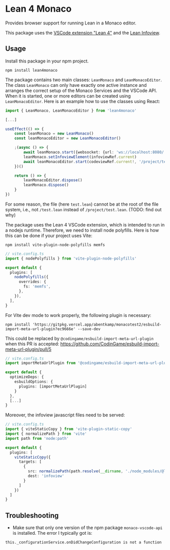 # Lean 4 Monaco

Provides browser support for running Lean in a Monaco editor.

This package uses the [VSCode extension
"Lean 4"](https://marketplace.visualstudio.com/items?itemName=leanprover.lean4) and the
[Lean Infoview](https://www.npmjs.com/package/@leanprover/infoview).

## Usage

Install this package in your npm project.

```
npm install lean4monaco
```

The package contains two main classes: `LeanMonaco` and `LeanMonacoEditor`. The
class `LeanMonaco` can only have exactly one active instance and arranges the
correct setup of the Monaco Services and the VSCode API. When it is started,
one or more editors can be created using `LeanMonacoEditor`. Here is an example
how to use the classes using React:

```ts
import { LeanMonaco, LeanMonacoEditor } from 'lean4monaco'

[...]

useEffect(() => {
    const leanMonaco = new LeanMonaco()
    const leanMonacoEditor = new LeanMonacoEditor()

    ;(async () => {
        await leanMonaco.start({websocket: {url: 'ws://localhost:8080/'}})
        leanMonaco.setInfoviewElement(infoviewRef.current)
        await leanMonacoEditor.start(codeviewRef.current!, '/project/test.lean', '#check Nat')
    })()

    return () => {
        leanMonacoEditor.dispose()
        leanMonaco.dispose()
    }
})
```

For some reason, the file (here `test.lean`) cannot be at the root of the file system, i.e., not `/test.lean` instead of `/project/test.lean`. (TODO: find out why)

The package uses the Lean 4 VSCode extension, which is intended to run in a nodejs runtime. Therefore, we need to install node polyfills.
Here is how this can be done if your project uses Vite:
```
npm install vite-plugin-node-polyfills memfs 
```

```ts
// vite.config.ts
import { nodePolyfills } from 'vite-plugin-node-polyfills'

export default {
  plugins: [
    nodePolyfills({
      overrides: {
        fs: 'memfs',
      },
    }),
  ],
}
```

For Vite dev mode to work properly, the following plugin is necessary:
```
npm install 'https://gitpkg.vercel.app/abentkamp/monacotest2/esbuild-import-meta-url-plugin?ec9666e' --save-dev
```
This could be replaced by `@codingame/esbuild-import-meta-url-plugin` when this PR is accepted: https://github.com/CodinGame/esbuild-import-meta-url-plugin/pull/5

```ts
// vite.config.ts
import importMetaUrlPlugin from '@codingame/esbuild-import-meta-url-plugin'

export default {
  optimizeDeps: {
    esbuildOptions: {
      plugins: [importMetaUrlPlugin]
    }
  },
  [...]
}
```

Moreover, the infoview javascript files need to be served:
```ts
// vite.config.ts
import { viteStaticCopy } from 'vite-plugin-static-copy'
import { normalizePath } from 'vite'
import path from 'node:path'

export default {
  plugins: [
    viteStaticCopy({
      targets: [
        {
          src: normalizePath(path.resolve(__dirname, './node_modules/@leanprover/infoview/dist/*.production.min.js')),
          dest: 'infoview'
        }
      ]
    })
  ]
}
```

## Troubleshooting

* Make sure that only one version of the npm package `monaco-vscode-api` is installed.
The error I typically got is:
```
this._configurationService.onDidChangeConfiguration is not a function
```
